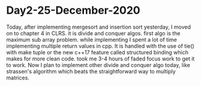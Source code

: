 # Day2-25-December-2020
Today, after implementing mergesort and insertion sort yesterday, I moved on to chapter 4 in CLRS. it is divide and conquer algos. first algo is the maximum sub array problem. while implementing I spent a lot of time implementing multiple return values in cpp. It is handled with the use of tie() with make tuple or the new c++17 feature called structured binding which makes for more clean code. took me 3-4 hours of faded focus work to get it to work.
Now I plan to implement other divide and conquer algo today, like strassen's algorithm which beats the straightforward way to multiply matrices.